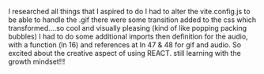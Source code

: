 I researched all things that I aspired to do
I had to alter the vite.config.js to be able to handle the .gif
there were some transition added to the css which transformed....so cool and visually pleasing (kind of like popping packing bubbles)
I had to do some additional imports then definition for the audio, with a function (ln 16) and references at ln 47 & 48 for gif and audio.
So excited about the creative aspect of using REACT. still learning with the growth mindset!!!

